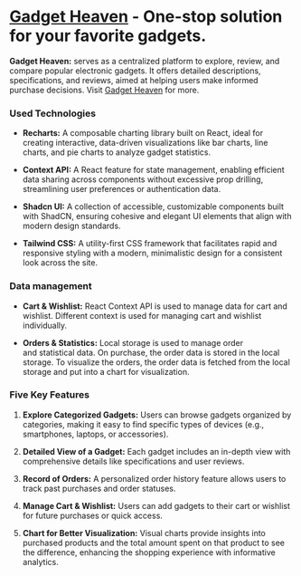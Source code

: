# [Gadget Heaven]() - One-stop solution for your favorite gadgets.

**Gadget Heaven:** serves as a centralized platform to explore, review, and compare popular electronic gadgets. It offers detailed descriptions, specifications, and reviews, aimed at helping users make informed purchase decisions. Visit [Gadget Heaven]() for more.

### Used Technologies

- **Recharts:** A composable charting library built on React, ideal for creating interactive, data-driven visualizations like bar charts, line charts, and pie charts to analyze gadget statistics.

- **Context API:** A React feature for state management, enabling efficient data sharing across components without excessive prop drilling, streamlining user preferences or authentication data.

- **Shadcn UI:** A collection of accessible, customizable components built with ShadCN, ensuring cohesive and elegant UI elements that align with modern design standards.

- **Tailwind CSS:** A utility-first CSS framework that facilitates rapid and responsive styling with a modern, minimalistic design for a consistent look across the site.

### Data management

- **Cart & Wishlist:** React Context API is used to manage data for cart and wishlist. Different context is used for managing cart and wishlist individually.

- **Orders & Statistics:** Local storage is used to manage order and statistical data. On purchase, the order data is stored in the local storage. To visualize the orders, the order data is fetched from the local storage and put into a chart for visualization.

### Five Key Features

1. **Explore Categorized Gadgets:** Users can browse gadgets organized by categories, making it easy to find specific types of devices (e.g., smartphones, laptops, or accessories).

1. **Detailed View of a Gadget:** Each gadget includes an in-depth view with comprehensive details like specifications and user reviews.

1. **Record of Orders:** A personalized order history feature allows users to track past purchases and order statuses.

1. **Manage Cart & Wishlist:** Users can add gadgets to their cart or wishlist for future purchases or quick access.

1. **Chart for Better Visualization:** Visual charts provide insights into purchased products and the total amount spent on that product to see the difference, enhancing the shopping experience with informative analytics.
